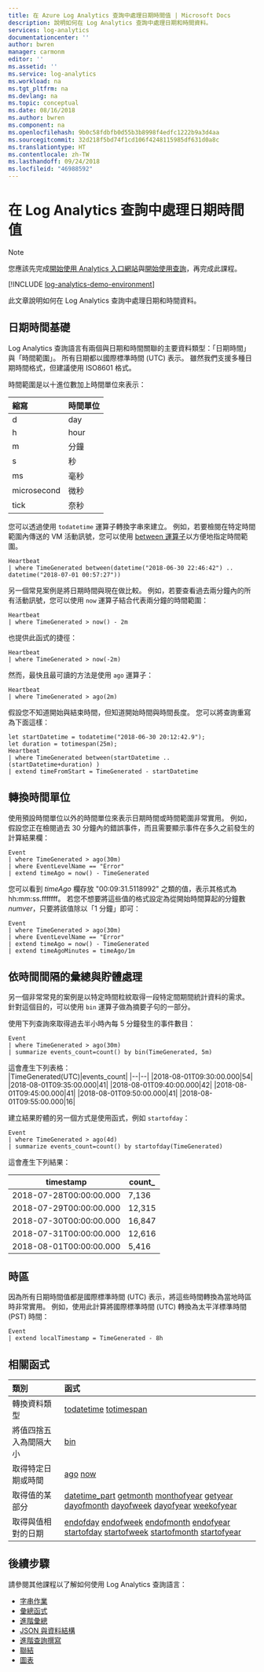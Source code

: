 ```yaml
---
title: 在 Azure Log Analytics 查詢中處理日期時間值 | Microsoft Docs
description: 說明如何在 Log Analytics 查詢中處理日期和時間資料。
services: log-analytics
documentationcenter: ''
author: bwren
manager: carmonm
editor: ''
ms.assetid: ''
ms.service: log-analytics
ms.workload: na
ms.tgt_pltfrm: na
ms.devlang: na
ms.topic: conceptual
ms.date: 08/16/2018
ms.author: bwren
ms.component: na
ms.openlocfilehash: 9b0c58fdbfb0d55b3b8998f4edfc1222b9a3d4aa
ms.sourcegitcommit: 32d218f5bd74f1cd106f4248115985df631d0a8c
ms.translationtype: HT
ms.contentlocale: zh-TW
ms.lasthandoff: 09/24/2018
ms.locfileid: "46988592"
---
```

# <a name="working-with-date-time-values-in-log-analytics-queries"></a>在 Log Analytics 查詢中處理日期時間值

> [!NOTE]
> 您應該先完成[開始使用 Analytics 入口網站](get-started-analytics-portal.md)與[開始使用查詢](get-started-queries.md)，再完成此課程。

[!INCLUDE [log-analytics-demo-environment](../../../includes/log-analytics-demo-environment.md)]

此文章說明如何在 Log Analytics 查詢中處理日期和時間資料。


## <a name="date-time-basics"></a>日期時間基礎
Log Analytics 查詢語言有兩個與日期和時間關聯的主要資料類型：「日期時間」與「時間範圍」。 所有日期都以國際標準時間 (UTC) 表示。 雖然我們支援多種日期時間格式，但建議使用 ISO8601 格式。 

時間範圍是以十進位數加上時間單位來表示：

|縮寫   | 時間單位    |
|:---|:---|
|d           | day          |
|h           | hour         |
|m           | 分鐘       |
|s           | 秒       |
|ms          | 毫秒  |
|microsecond | 微秒  |
|tick        | 奈秒   |

您可以透過使用 `todatetime` 運算子轉換字串來建立。 例如，若要檢閱在特定時間範圍內傳送的 VM 活動訊號，您可以使用 [between 運算子](https://docs.loganalytics.io/docs/Language-Reference/Scalar-operators/between-operator)以方便地指定時間範圍。

```Kusto
Heartbeat
| where TimeGenerated between(datetime("2018-06-30 22:46:42") .. datetime("2018-07-01 00:57:27"))
```

另一個常見案例是將日期時間與現在做比較。 例如，若要查看過去兩分鐘內的所有活動訊號，您可以使用 `now` 運算子結合代表兩分鐘的時間範圍：

```Kusto
Heartbeat
| where TimeGenerated > now() - 2m
```

也提供此函式的捷徑：
```Kusto
Heartbeat
| where TimeGenerated > now(-2m)
```

然而，最快且最可讀的方法是使用 `ago` 運算子：
```Kusto
Heartbeat
| where TimeGenerated > ago(2m)
```

假設您不知道開始與結束時間，但知道開始時間與時間長度。 您可以將查詢重寫為下面這樣：

```Kusto
let startDatetime = todatetime("2018-06-30 20:12:42.9");
let duration = totimespan(25m);
Heartbeat
| where TimeGenerated between(startDatetime .. (startDatetime+duration) )
| extend timeFromStart = TimeGenerated - startDatetime
```

## <a name="converting-time-units"></a>轉換時間單位
使用預設時間單位以外的時間單位來表示日期時間或時間範圍非常實用。 例如，假設您正在檢閱過去 30 分鐘內的錯誤事件，而且需要顯示事件在多久之前發生的計算結果欄：

```Kusto
Event
| where TimeGenerated > ago(30m)
| where EventLevelName == "Error"
| extend timeAgo = now() - TimeGenerated 
```

您可以看到 _timeAgo_ 欄存放 "00:09:31.5118992" 之類的值，表示其格式為 hh:mm:ss.fffffff。 若您不想要將這些值的格式設定為從開始時間算起的分鐘數 _numver_，只要將該值除以「1 分鐘」即可：

```Kusto
Event
| where TimeGenerated > ago(30m)
| where EventLevelName == "Error"
| extend timeAgo = now() - TimeGenerated
| extend timeAgoMinutes = timeAgo/1m 
```


## <a name="aggregations-and-bucketing-by-time-intervals"></a>依時間間隔的彙總與貯體處理
另一個非常常見的案例是以特定時間粒紋取得一段特定間期間統計資料的需求。 針對這個目的，可以使用 `bin` 運算子做為摘要子句的一部分。

使用下列查詢來取得過去半小時內每 5 分鐘發生的事件數目：

```Kusto
Event
| where TimeGenerated > ago(30m)
| summarize events_count=count() by bin(TimeGenerated, 5m) 
```

這會產生下列表格：  
|TimeGenerated(UTC)|events_count|
|--|--|
|2018-08-01T09:30:00.000|54|
|2018-08-01T09:35:00.000|41|
|2018-08-01T09:40:00.000|42|
|2018-08-01T09:45:00.000|41|
|2018-08-01T09:50:00.000|41|
|2018-08-01T09:55:00.000|16|

建立結果貯體的另一個方式是使用函式，例如 `startofday`：

```Kusto
Event
| where TimeGenerated > ago(4d)
| summarize events_count=count() by startofday(TimeGenerated) 
```

這會產生下列結果：

|timestamp|count_|
|--|--|
|2018-07-28T00:00:00.000|7,136|
|2018-07-29T00:00:00.000|12,315|
|2018-07-30T00:00:00.000|16,847|
|2018-07-31T00:00:00.000|12,616|
|2018-08-01T00:00:00.000|5,416  |


## <a name="time-zones"></a>時區
因為所有日期時間值都是國際標準時間 (UTC) 表示，將這些時間轉換為當地時區時非常實用。 例如，使用此計算將國際標準時間 (UTC) 轉換為太平洋標準時間 (PST) 時間：

```Kusto
Event
| extend localTimestamp = TimeGenerated - 8h
```

## <a name="related-functions"></a>相關函式

| 類別 | 函式 |
|:---|:---|
| 轉換資料類型 | [todatetime](https://docs.loganalytics.io/docs/Language-Reference/Scalar-functions/todatetime())  [totimespan](https://docs.loganalytics.io/docs/Language-Reference/Scalar-functions/totimespan())  |
| 將值四捨五入為間隔大小 | [bin](https://docs.loganalytics.io/docs/Language-Reference/Scalar-functions/bin()) |
| 取得特定日期或時間 | [ago](https://docs.loganalytics.io/docs/Language-Reference/Scalar-functions/ago()) [now](https://docs.loganalytics.io/docs/Language-Reference/Scalar-functions/now())   |
| 取得值的某部分 | [datetime_part](https://docs.loganalytics.io/docs/Language-Reference/Scalar-functions/datetime_part()) [getmonth](https://docs.loganalytics.io/docs/Language-Reference/Scalar-functions/getmonth()) [monthofyear](https://docs.loganalytics.io/docs/Language-Reference/Scalar-functions/monthofyear()) [getyear](https://docs.loganalytics.io/docs/Language-Reference/Scalar-functions/getyear()) [dayofmonth](https://docs.loganalytics.io/docs/Language-Reference/Scalar-functions/dayofmonth()) [dayofweek](https://docs.loganalytics.io/docs/Language-Reference/Scalar-functions/dayofweek()) [dayofyear](https://docs.loganalytics.io/docs/Language-Reference/Scalar-functions/dayofyear()) [weekofyear](https://docs.loganalytics.io/docs/Language-Reference/Scalar-functions/weekofyear()) |
| 取得與值相對的日期  | [endofday](https://docs.loganalytics.io/docs/Language-Reference/Scalar-functions/endofday()) [endofweek](https://docs.loganalytics.io/docs/Language-Reference/Scalar-functions/endofweek()) [endofmonth](https://docs.loganalytics.io/docs/Language-Reference/Scalar-functions/endofmonth()) [endofyear](https://docs.loganalytics.io/docs/Language-Reference/Scalar-functions/endofyear()) [startofday](https://docs.loganalytics.io/docs/Language-Reference/Scalar-functions/startofday()) [startofweek](https://docs.loganalytics.io/docs/Language-Reference/Scalar-functions/startofweek()) [startofmonth](https://docs.loganalytics.io/docs/Language-Reference/Scalar-functions/startofmonth()) [startofyear](https://docs.loganalytics.io/docs/Language-Reference/Scalar-functions/startofyear()) |

## <a name="next-steps"></a>後續步驟
請參閱其他課程以了解如何使用 Log Analytics 查詢語言：

- [字串作業](string-operations.md)
- [彙總函式](aggregations.md)
- [進階彙總](advanced-aggregations.md)
- [JSON 與資料結構](json-data-structures.md)
- [進階查詢撰寫](advanced-query-writing.md)
- [聯結](joins.md)
- [圖表](charts.md)